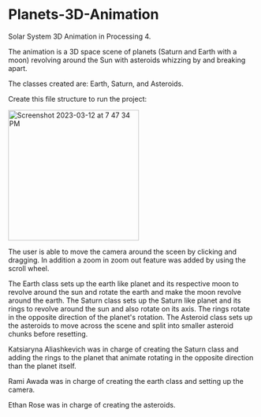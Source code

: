 # Planets-3D-Animation
Solar System 3D Animation in Processing 4.

The animation is a 3D space scene of planets (Saturn and Earth with a moon) revolving around the Sun with asteroids whizzing by and breaking apart.

The classes created are: Earth, Saturn, and Asteroids.

Create this file structure to run the project:

<img width="265" alt="Screenshot 2023-03-12 at 7 47 34 PM" src="https://user-images.githubusercontent.com/113384816/224585105-30c81686-8475-4337-b23e-4114f2293aba.png">

The user is able to move the camera around the sceen by clicking and dragging. In addition a zoom in zoom out feature was added by using the scroll wheel.

The Earth class sets up the earth like planet and its respective moon to revolve around the sun and rotate the earth and make the moon revolve around the earth.
The Saturn class sets up the Saturn like planet and its rings to revolve around the sun and also rotate on its axis. The rings rotate in the opposite direction of the planet's rotation.
The Asteroid class sets up the asteroids to move across the scene and split into smaller asteroid chunks before resetting.

Katsiaryna Aliashkevich was in charge of creating the Saturn class and adding the rings to the planet that animate rotating in the opposite direction than the planet itself.

Rami Awada was in charge of creating the earth class and setting up the camera.

Ethan Rose was in charge of creating the asteroids.
